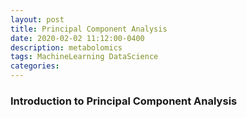 ```yaml
---
layout: post
title: Principal Component Analysis
date: 2020-02-02 11:12:00-0400
description: metabolomics
tags: MachineLearning DataScience
categories: 
---
```


### Introduction to Principal Component Analysis